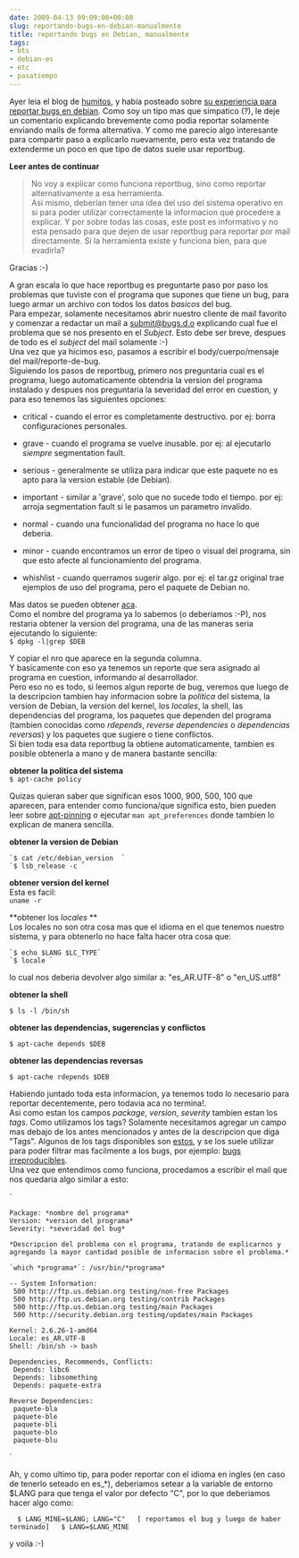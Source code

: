 ```yaml
---  
date: 2009-04-13 09:09:00+00:00  
slug: reportando-bugs-en-debian-manualmente  
title: reportando bugs en Debian, manualmente  
tags:  
- bts  
- debian-es  
- etc  
- pasatiempo  
---  
```

  
Ayer leia el blog de [humitos](http://humitos.wordpress.com/), y habia posteado sobre [su experiencia para reportar bugs en debian](http://humitos.wordpress.com/2009/02/26/reportar-un-bug-en-debian/). Como soy un tipo mas que simpatico (?), le deje un comentario explicando brevemente como podia reportar solamente enviando mails de forma alternativa. Y como me parecio algo interesante para compartir paso a explicarlo nuevamente, pero esta vez tratando de extenderme un poco en que tipo de datos suele usar reportbug.    
  
**Leer antes de continuar**  
  
  
> No voy a explicar como funciona reportbug, sino como reportar alternativamente a esa herramienta.  
Asi mismo, deberian tener una idea del uso del sistema operativo en si para poder utilizar correctamente la informacion que procedere a explicar. Y por sobre todas las cosas, este post es informativo y no esta pensado para que dejen de usar reportbug para reportar por mail directamente. Si la herramienta existe y funciona bien, para que evadirla?  
  
  
  
Gracias :-)  
  
  
A gran escala lo que hace reportbug es preguntarte paso por paso los problemas que tuviste con el programa que supones que tiene un bug, para luego armar un archivo con todos los datos *basicos* del bug.    
Para empezar, solamente necesitamos abrir nuestro cliente de mail favorito y comenzar a redactar un mail a submit@bugs.d.o explicando cual fue el problema que se nos presento en el _Subject_. Esto debe ser breve, despues de todo es el _subject_ del mail solamente :-)    
Una vez que ya hicimos eso, pasamos a escribir el body/cuerpo/mensaje del mail/reporte-de-bug.    
Siguiendo los pasos de reportbug, primero nos preguntaria cual es el programa, luego automaticamente obtendria la version del programa instalado y despues nos preguntaria la severidad del error en cuestion, y para eso tenemos las siguientes opciones:    
  
  
  
  
  
  * critical - cuando el error es completamente destructivo. por ej: borra configuraciones personales.    
  
  
  * grave - cuando el programa se vuelve inusable. por ej: al ejecutarlo *siempre* segmentation fault.    
  
  
  * serious - generalmente se utiliza para indicar que este paquete no es apto para la version estable (de Debian).    
  
  
  * important - similar a 'grave', solo que no sucede todo el tiempo. por ej: arroja segmentation fault si le pasamos un parametro invalido.    
  
  
  * normal - cuando una funcionalidad del programa no hace lo que deberia.    
  
  
  * minor - cuando encontramos un error de tipeo o visual del programa, sin que esto afecte al funcionamiento del programa.    
  
  
  * whishlist - cuando querramos sugerir algo. por ej: el tar.gz original trae ejemplos de uso del programa, pero el paquete de Debian no.    
  
  
  
  
Mas datos se pueden obtener [aca](http://www.debian.org/Bugs/Developer#severities).    
Como el nombre del programa ya lo sabemos (o deberiamos :-P), nos restaria obtener la version del programa, una de las maneras seria ejecutando lo siguiente:    
`$ dpkg -l|grep $DEB`  
  
Y copiar el nro que aparece en la segunda columna.    
Y basicamente con eso ya tenemos un reporte que sera asignado al programa en cuestion, informando al desarrollador.     
Pero eso no es todo, si leemos algun reporte de bug, veremos que luego de la descripcion tambien hay informacion sobre la _politica_ del sistema, la version de Debian, la version del kernel, los _locales_, la shell, las dependencias del programa, los paquetes que dependen del programa (tambien conocidas como _rdepends_, _reverse dependencies_ o _dependencias reversas_) y los paquetes que sugiere o tiene conflictos.    
Si bien toda esa data reportbug la obtiene automaticamente, tambien es posible obtenerla a mano y de manera bastante sencilla:    
  
**obtener la politica del sistema**  
`$ apt-cache policy  `  
  
Quizas quieran saber que significan esos 1000, 900, 500, 100 que aparecen, para entender como funciona/que significa esto, bien pueden leer sobre [apt-pinning](http://wiki.debian.org/AptPinning) o ejecutar `man apt_preferences` donde tambien lo explican de manera sencilla.  
  
**obtener la version de Debian**    
  
    `$ cat /etc/debian_version  `  
    `$ lsb_release -c `  
  
**obtener version del kernel**   
Esta es facil:    
` uname -r  `  
  
**obtener los _locales_ **    
Los locales no son otra cosa mas que el idioma en el que tenemos nuestro sistema, y para obtenerlo no hace falta hacer otra cosa que:    
  
    `$ echo $LANG $LC_TYPE`  
    `$ locale `  
  
lo cual nos deberia devolver algo similar a: "es_AR.UTF-8" o "en_US.utf8"    
  
**obtener la shell**    
  
`$ ls -l /bin/sh `  
  
**obtener las dependencias, sugerencias y conflictos**    
  
`$ apt-cache depends $DEB  `  
  
**obtener las dependencias reversas**    
  
`$ apt-cache rdepends $DEB `   
  
Habiendo juntado toda esta informacion, ya tenemos todo lo necesario para reportar decentemente, pero todavia aca no termina!.  
Asi como estan los campos _package_, _version_, _severity_ tambien estan los _tags_. Como utilizamos los tags? Solamente necesitamos agregar un campo mas debajo de los antes mencionados y antes de la descripcion que diga "Tags". Algunos de los tags disponibles son [estos](http://www.debian.org/Bugs/Developer#tags), y se los suele utilizar para poder filtrar mas facilmente a los bugs, por ejemplo: [bugs irreproducibles](http://bugs.debian.org/cgi-bin/pkgreport.cgi?tag=unreproducible).    
Una vez que entendimos como funciona, procedamos a escribir el mail que nos quedaria algo similar a esto:  
  
`  
  
    Package: *nombre del programa*  
    Version: *version del programa*  
    Severity: *severidad del bug*  
  
    *Descripcion del problema con el programa, tratando de explicarnos y agregando la mayor cantidad posible de informacion sobre el problema.*  
     
    `which *programa*`: /usr/bin/*programa*    
  
    -- System Information:    
     500 http://ftp.us.debian.org testing/non-free Packages    
     500 http://ftp.us.debian.org testing/contrib Packages    
     500 http://ftp.us.debian.org testing/main Packages    
     500 http://security.debian.org testing/updates/main Packages    
          
    Kernel: 2.6.26-1-amd64  
    Locale: es_AR.UTF-8  
    Shell: /bin/sh -> bash  
  
    Dependencies, Recommends, Conflicts:  
     Depends: libc6  
     Depends: libsomething  
     Depends: paquete-extra  
  
    Reverse Dependencies:  
     paquete-bla  
     paquete-ble  
     paquete-bli  
     paquete-blo  
     paquete-blu  
  
`  
  
Ah, y como ultimo tip, para poder reportar con el idioma en ingles (en caso de tenerlo seteado en es_*), deberiamos setear a la variable de entorno $LANG para que tenga el valor por defecto "C", por lo que deberiamos hacer algo como:  
  
`  
    $ LANG_MINE=$LANG; LANG="C"  
    [ reportamos el bug y luego de haber terminado]  
    $ LANG=$LANG_MINE  
`  
  
y voila :-)  
